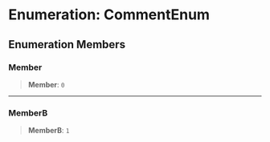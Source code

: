 # Enumeration: CommentEnum

## Enumeration Members

### Member

> **Member**: `0`

***

### MemberB

> **MemberB**: `1`
